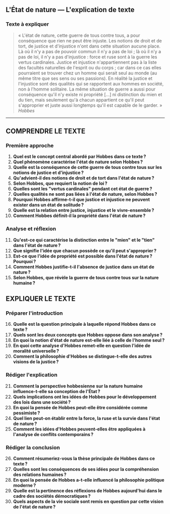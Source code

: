 ## L'État de nature — L'explication de texte

### Texte à expliquer
> « L'état de nature, cette guerre de tous contre tous, a pour conséquence que rien ne peut être injuste. Les notions de droit et de tort, de justice et d'injustice n'ont dans cette situation aucune place. Là où il n'y a pas de pouvoir commun il n'y a pas de loi ; là où il n'y a pas de loi, il n'y a pas d'injustice : force et ruse sont à la guerre les vertus cardinales. Justice et injustice n'appartiennent pas à la liste des facultés naturelles de l'esprit ou du corps ; car dans ce cas elles pourraient se trouver chez un homme qui serait seul au monde (au même titre que ses sens ou ses passions). En réalité la justice et l'injustice sont des qualités qui se rapportent aux hommes en société, non à l'homme solitaire. La même situation de guerre a aussi pour conséquence qu'il n'y existe ni propriété […] ni distinction du mien et du tien, mais seulement qu'à chacun appartient ce qu'il peut s'approprier et juste aussi longtemps qu'il est capable de le garder. »  
>*Hobbes*

---

## COMPRENDRE LE TEXTE

### Première approche

1. **Quel est le concept central abordé par Hobbes dans ce texte ?**  
2. **Quel phénomène caractérise l'état de nature selon Hobbes ?**  
3. **Quelle est la conséquence de cette guerre de tous contre tous sur les notions de justice et d'injustice ?**  
4. **Qu'advient-il des notions de droit et de tort dans l'état de nature ?**  
5. **Selon Hobbes, que requiert la notion de loi ?**  
6. **Quelles sont les "vertus cardinales" pendant cet état de guerre ?**  
7. **Quelles qualités ne sont pas liées à l'état de nature, selon Hobbes ?**  
8. **Pourquoi Hobbes affirme-t-il que justice et injustice ne peuvent exister dans un état de solitude ?**  
9. **Quelle est la relation entre justice, injustice et le vivre-ensemble ?**  
10. **Comment Hobbes définit-il la propriété dans l'état de nature ?**  

### Analyse et réflexion

11. **Qu'est-ce qui caractérise la distinction entre le "mien" et le "tien" dans l'état de nature ?**  
12. **Que signifie l'idée que chacun possède ce qu'il peut s'approprier ?**  
13. **Est-ce que l'idée de propriété est possible dans l'état de nature ? Pourquoi ?**  
14. **Comment Hobbes justifie-t-il l'absence de justice dans un état de nature ?**  
15. **Selon Hobbes, que révèle la guerre de tous contre tous sur la nature humaine ?**  

## EXPLIQUER LE TEXTE

### Préparer l'introduction

16. **Quelle est la question principale à laquelle répond Hobbes dans ce texte ?**  
17. **Quels sont les deux concepts que Hobbes oppose dans son analyse ?**  
18. **En quoi la notion d'état de nature est-elle liée à celle de l'homme seul ?**  
19. **En quoi cette analyse d'Hobbes remet-elle en question l'idée de moralité universelle ?**  
20. **Comment la philosophie d'Hobbes se distingue-t-elle des autres visions de la justice ?**  

### Rédiger l'explication

21. **Comment la perspective hobbesienne sur la nature humaine influence-t-elle sa conception de l'État ?**  
22. **Quels implications ont les idées de Hobbes pour le développement des lois dans une société ?**  
23. **En quoi la pensée de Hobbes peut-elle être considérée comme pessimiste ?**  
24. **Quel lien peut-on établir entre la force, la ruse et la survie dans l'état de nature ?**  
25. **Comment les idées d'Hobbes peuvent-elles être appliquées à l'analyse de conflits contemporains ?**  

### Rédiger la conclusion

26. **Comment résumeriez-vous la thèse principale de Hobbes dans ce texte ?**  
27. **Quelles sont les conséquences de ses idées pour la compréhension des relations humaines ?**  
28. **En quoi la pensée de Hobbes a-t-elle influencé la philosophie politique moderne ?**  
29. **Quelle est la pertinence des réflexions de Hobbes aujourd'hui dans le cadre des sociétés démocratiques ?**  
30. **Quels aspects de la vie sociale sont remis en question par cette vision de l'état de nature ?**  